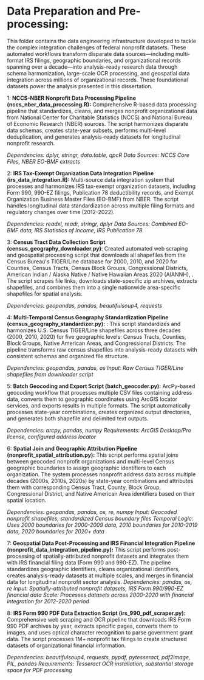 # Data Preparation and Pre-processing:

This folder contains the data engineering infrastructure developed to tackle the complex integration challenges of federal nonprofit datasets. These automated workflows transform disparate data sources—including multi-format IRS filings, geographic boundaries, and organizational records spanning over a decade—into analysis-ready research data through schema harmonization, large-scale OCR processing, and geospatial data integration across millions of organizational records. These foundational datasets power the analysis presented in this dissertation.

1: **NCCS-NBER Nonprofit Data Processing Pipeline (nccs_nber_data_processing.R):** Comprehensive R-based data processing pipeline that standardizes, cleans, and merges nonprofit organizational data from National Center for Charitable Statistics (NCCS) and National Bureau of Economic Research (NBER) sources. The script harmonizes disparate data schemas, creates state-year subsets, performs multi-level deduplication, and generates analysis-ready datasets for longitudinal nonprofit research. 

*Dependencies: dplyr, stringr, data.table, qpcR
Data Sources: NCCS Core Files, NBER EO-BMF extracts*

2: **IRS Tax-Exempt Organization Data Integration Pipeline (irs_data_integration.R):** Multi-source data integration system that processes and harmonizes IRS tax-exempt organization datasets, including Form 990, 990-EZ filings, Publication 78 deductibility records, and Exempt Organization Business Master Files (EO-BMF) from NBER. The script handles longitudinal data standardization across multiple filing formats and regulatory changes over time (2012-2022). 

*Dependencies: readxl, readr, stringr, dplyr 
Data Sources: Combined EO-BMF data, IRS Statistics of Income, IRS Publication 78*

3: **Census Tract Data Collection Script (census_geography_downloader.py)**: Created automated web scraping and geospatial processing script that downloads all shapefiles from the Census Bureau's TIGER/Line database for 2000, 2010, and 2020 for Counties, Census Tracts, Census Block Groups, Congressional Districts, American Indian / Alaska Native / Native Hawaiian Areas 2020 (AIANNH), . The script scrapes file links, downloads state-specific zip archives, extracts shapefiles, and combines them into a single nationwide area-specific shapefiles for spatial analysis.
  
*Dependencies: geopandas, pandas, beautifulsoup4, requests*

4: **Multi-Temporal Census Geography Standardization Pipeline (census_geography_standardizer.py):** : This script standardizes and harmonizes U.S. Census TIGER/Line shapefiles across three decades (2000, 2010, 2020) for five geographic levels: Census Tracts, Counties, Block Groups, Native American Areas, and Congressional Districts. The pipeline transforms raw census shapefiles into analysis-ready datasets with consistent schemas and organized file structure.

*Dependencies: geopandas, pandas, os
Input: Raw Census TIGER/Line shapefiles from downloader script*


5: **Batch Geocoding and Export Script (batch_geocoder.py):** ArcPy-based geocoding workflow that processes multiple CSV files containing address data, converts them to geographic coordinates using ArcGIS locator services, and exports results in multiple formats. The script automatically processes state-year combinations, creates organized output directories, and generates both shapefile and delimited text outputs. 

*Dependencies: arcpy, pandas, numpy
Requirements: ArcGIS Desktop/Pro license, configured address locator*

6: **Spatial Join and Geographic Attribution Pipeline (nonprofit_spatial_attribution.py):** This script performs spatial joins between geocoded nonprofit organizations and multi-level Census geographic boundaries to assign geographic identifiers to each organization. The system processes nonprofit address data across multiple decades (2000s, 2010s, 2020s) by state-year combinations and attributes them with corresponding Census Tract, County, Block Group, Congressional District, and Native American Area identifiers based on their spatial location.

*Dependencies: geopandas, pandas, os, re, numpy
Input: Geocoded nonprofit shapefiles, standardized Census boundary files
Temporal Logic: Uses 2000 boundaries for 2000-2009 data, 2010 boundaries for 2010-2019 data, 2020 boundaries for 2020+ data*

7: **Geospatial Data Post-Processing and IRS Financial Integration Pipeline (nonprofit_data_integration_pipeline.py):** This script performs post-processing of spatially-attributed nonprofit datasets and integrates them with IRS financial filing data (Form 990 and 990-EZ). The pipeline standardizes geographic identifiers, cleans organizational identifiers, creates analysis-ready datasets at multiple scales, and merges in financial data for longitudinal nonprofit sector analysis.
*Dependencies: pandas, os, re
Input: Spatially-attributed nonprofit datasets, IRS Form 990/990-EZ financial data
Scale: Processes datasets across 2000-2020 with financial integration for 2012-2020 period*


8: **IRS Form 990 PDF Data Extraction Script (irs_990_pdf_scraper.py):** Comprehensive web scraping and OCR pipeline that downloads IRS Form 990 PDF archives by year, extracts specific pages, converts them to images, and uses optical character recognition to parse government grant data. The script processes 1M+ nonprofit tax filings to create structured datasets of organizational financial information.

*Dependencies: beautifulsoup4, requests, pypdf, pytesseract, pdf2image, PIL, pandas
Requirements: Tesseract OCR installation, substantial storage space for PDF processing*
